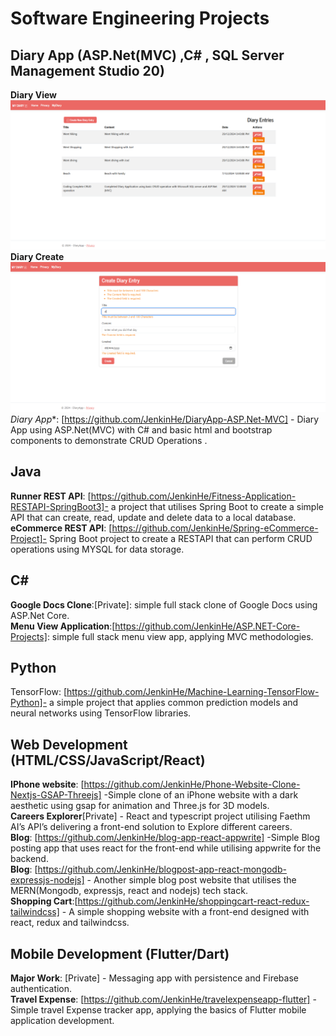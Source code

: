 # Software Engineering Projects<br>

## Diary App (ASP.Net(MVC) ,C# , SQL Server Management Studio 20)
**Diary View**
![GitHub Logo](https://github.com/JenkinHe/Software-Data-Projects/blob/main/Software%20Only/Software%20Snapshots/DiaryAppView.png)<br>
**Diary Create**
![GitHub Logo](https://github.com/JenkinHe/Software-Data-Projects/blob/main/Software%20Only/Software%20Snapshots/DiaryAppCreate.png)<br>
*Diary App**: [https://github.com/JenkinHe/DiaryApp-ASP.Net-MVC] - Diary App using ASP.Net(MVC) with C# and basic html and bootstrap components to demonstrate CRUD Operations .<br>

## Java<br>
**Runner REST API**: [https://github.com/JenkinHe/Fitness-Application-RESTAPI-SpringBoot3]-  a project that utilises Spring Boot to create a simple API that can create, read, update and delete data to a local database.<br>
**eCommerce REST API**: [https://github.com/JenkinHe/Spring-eCommerce-Project]-   Spring Boot project to create a RESTAPI that can perform CRUD operations using MYSQL for data storage.<br>
## C#<br>
**Google Docs Clone**:[Private]: simple full stack clone of Google Docs using ASP.Net Core.<br>
**Menu View Application**:[https://github.com/JenkinHe/ASP.NET-Core-Projects]: simple full stack menu view app, applying MVC methodologies.<br>
## Python<br>
TensorFlow: [https://github.com/JenkinHe/Machine-Learning-TensorFlow-Python]- a simple project that applies common prediction models and neural networks using TensorFlow libraries.<br>

## Web Development (HTML/CSS/JavaScript/React)<br>
**IPhone website**: [https://github.com/JenkinHe/Phone-Website-Clone-Nextjs-GSAP-Threejs]  -Simple clone of an iPhone website with a dark aesthetic using gsap for animation and Three.js for 3D models.<br>
**Careers Explorer**[Private] - React and typescript project utilising Faethm AI’s API’s delivering a front-end solution to Explore different careers.<br>
**Blog**: [https://github.com/JenkinHe/blog-app-react-appwrite] -Simple Blog posting app that uses react for the front-end while utilising appwrite for the backend.<br>
**Blog**: [https://github.com/JenkinHe/blogpost-app-react-mongodb-expressjs-nodejs] - Another simple blog post website that utilises the MERN(Mongodb, expressjs, react and nodejs) tech stack.<br>
**Shopping Cart**:[https://github.com/JenkinHe/shoppingcart-react-redux-tailwindcss] - A simple shopping website with a front-end designed with react, redux and tailwindcss.<br>
## Mobile Development (Flutter/Dart)<br>
**Major Work**: [Private] - Messaging app with persistence and Firebase authentication.<br>
**Travel Expense**: [https://github.com/JenkinHe/travelexpenseapp-flutter] - Simple travel Expense tracker app, applying the basics of Flutter mobile application development.<br>
